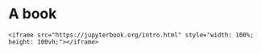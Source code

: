 # A book

```{raw} html
<iframe src="https://jupyterbook.org/intro.html" style="width: 100%; height: 100vh;"></iframe>
```
